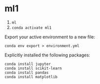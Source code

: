# ml1

1. `ml`
2. `conda activate ml1`


Export your active environment to a new file:

`conda env export > environment.yml`

Explicitly installed the following packages:

`conda install jupyter`<br>
`conda install scikit-learn`<br>
`conda install pandas`<br>
`conda install matplotlib`<br>
